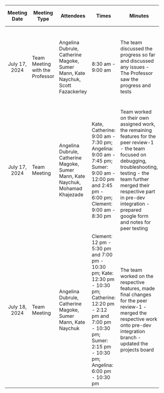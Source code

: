 
|  Meeting Date |Meeting Type| Attendees | Times | Minutes        | Design Decision | Next meeting Details |
| :-------------: | ------------- | ------------- |------------- |------------- | ------------- | ---|
|July 17, 2024 |Team Meeting with the Professor|Angelina Dubrule,	Catherine Magoke,	Sumer Mann,	Kate Naychuk, Scott Fazackerley| 8:30 am - 9:00 am | The team discussed the progress so far and discussed any issues - The Professor saw the progress and tests | No design decisions were made in the meeting | July 17, 2024 - The team would be working on the code, and database, testing for the peer review-1|
|July 17, 2024|Team Meeting|Angelina Dubrule,	Catherine Magoke,	Sumer Mann,	Kate Naychuk, Mohamad Khajezade| Kate, Catherine: 9:00 am - 7:30 pm; Angelina: 9:00 am - 7:45 pm; Sumer: 9:00 am - 12:00 pm and 2:45 pm - 6:00 pm; Clement: 9:00 am  - 8:30 pm | Team worked on their own assigned work, the remaining features for the peer review-1 - the team focused on debugging, troubleshooting, testing - the team further merged their respective part in pre-dev integration - prepared google form and notes for peer testing | No design decisions were made in the meeting | July 18, 2024 - The team would be working on the code, and database, testing |
|July 18, 2024|Team Meeting|Angelina Dubrule,	Catherine Magoke,	Sumer Mann,	Kate Naychuk| Clement: 12 pm - 5:30 pm and 7:00 pm - 10:30 pm; Kate: 12:30 pm - 10:30 pm; Catherine: 12:20 pm - 2:12 pm and 7:00 pm - 10:30 pm; Sumer: 2:15 pm - 10:30 pm; Angelina: 6:00 pm - 10:30 pm| The team worked on the respective features, made final changes for the peer review-1 - merged the respective work onto pre-dev integration branch - updated the projects board| No design decisions were made in the meeting | July 19, 2024 - The team would be working on the code, and database, testing |
